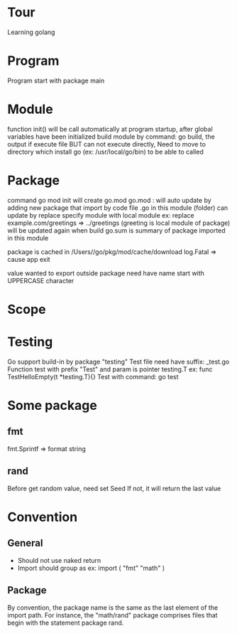 # Tour
Learning golang

# Program
  Program start with package main
  

# Module
  function init() will be call automatically at program startup, after global variables have been initialized
  build module by command: go build,  the output if execute file BUT can not execute directly, Need to move to directory which install go (ex: /usr/local/go/bin) to be able to called

# Package
  command go mod init <module name> will create  go.mod
  go.mod : will auto update by adding new package that import by code file .go in this module (folder)
           can update by replace specify module with local module ex: replace example.com/greetings => ../greetings   (greeting is local module of package)
           will be updated again when build
  go.sum  is summary of package imported in this module
  
  package is cached in /Users/<current user>/go/pkg/mod/cache/download
  log.Fatal => cause app exit
  
  value wanted to export outside package need have name start with UPPERCASE character
  
# Scope

 
  
# Testing
  Go support build-in by package "testing"
  Test file need have suffix: \_test.go
  Function test with prefix "Test" and param is pointer testing.T  ex: func TestHelloEmpty(t \*testing.T){}
  Test with command: go test


# Some package
## fmt
  fmt.Sprintf => format string

## rand
  Before get random value, need set Seed   If not, it will return the last value

# Convention

## General
 - Should not use naked return
 - Import should group as ex:
  import (
	"fmt"
	"math"
)
## Package
  By convention, the package name is the same as the last element of the import path. For instance, the "math/rand" package comprises files that begin with the statement package rand.
